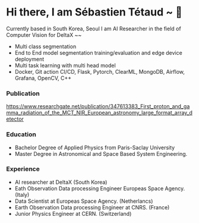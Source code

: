 # Hi there, I am Sébastien Tétaud  ~ 👋

Currently based in South Korea, Seoul I am AI Researcher in the field of Computer Vision for DeltaX ~~
- Multi class segmentation
- End to End model segmentation training/evaluation and edge device deployment
- Multi task learning with multi head model
- Docker, Git action CI/CD, Flask, Pytorch, ClearML, MongoDB, Airflow, Grafana, OpenCV, C++
### Publication 

https://www.researchgate.net/publication/347613383_First_proton_and_gamma_radiation_of_the_MCT_NIR_European_astronomy_large_format_array_detector

### Education 
 - Bachelor Degree of Applied Physics from Paris-Saclay University
 - Master Degree in Astronomical and Space Based System Engineering.

### Experience
- AI researcher at DeltaX (South Korea)
- Eath Observation Data processing Engineer Europeas Space Agency. (Italy)
- Data Scientist at Europeas Space Agency. (Netherlancs)
- Earth Observation Data processing Engineer at CNRS. (France)
- Junior Physics Engineer at CERN.  (Switzerland)
  

